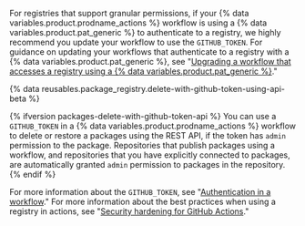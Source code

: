 For registries that support granular permissions, if your {% data variables.product.prodname_actions %} workflow is using a {% data variables.product.pat_generic %} to authenticate to a registry, we highly recommend you update your workflow to use the `GITHUB_TOKEN`. For guidance on updating your workflows that authenticate to a registry with a {% data variables.product.pat_generic %}, see "[Upgrading a workflow that accesses a registry using a {% data variables.product.pat_generic %}](/packages/managing-github-packages-using-github-actions-workflows/publishing-and-installing-a-package-with-github-actions#upgrading-a-workflow-that-accesses-a-registry-using-a-personal-access-token)."

{% data reusables.package_registry.delete-with-github-token-using-api-beta %}

{% ifversion packages-delete-with-github-token-api %}
You can use a `GITHUB_TOKEN` in a {% data variables.product.prodname_actions %} workflow to delete or restore a packages using the REST API, if the token has `admin` permission to the package. Repositories that publish packages using a workflow, and repositories that you have explicitly connected to packages, are automatically granted `admin` permission to packages in the repository.
{% endif %}

For more information about the `GITHUB_TOKEN`, see "[Authentication in a workflow](/actions/reference/authentication-in-a-workflow#using-the-github_token-in-a-workflow)." For more information about the best practices when using a registry in actions, see "[Security hardening for GitHub Actions](/actions/getting-started-with-github-actions/security-hardening-for-github-actions#considering-cross-repository-access)."
